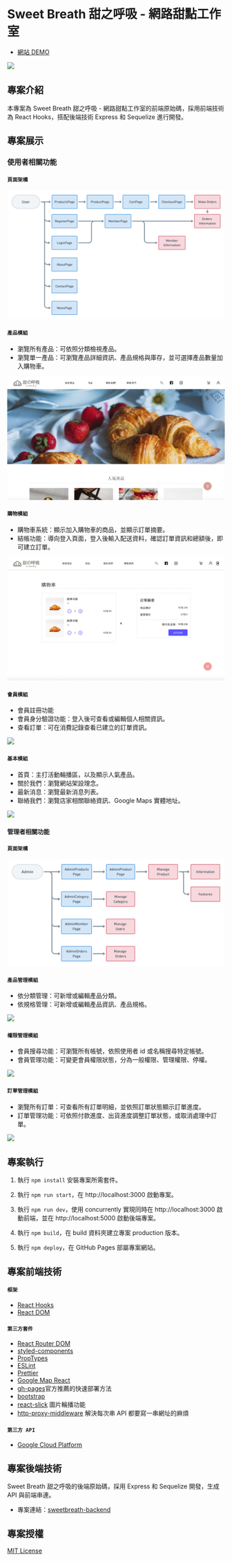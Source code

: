 # Sweet Breath 甜之呼吸 - 網路甜點工作室

- [網站 DEMO](https://corekang.github.io/sweetbreath/#/)

![](./img/localhost-index02-20210106.png)

## 專案介紹

本專案為 Sweet Breath 甜之呼吸 - 網路甜點工作室的前端原始碼，採用前端技術為 React Hooks，搭配後端技術
Express 和 Sequelize 進行開發。

## 專案展示

### 使用者相關功能

#### `頁面架構`

![](./img/userflow-client-v3-20210104.png)

#### `產品模組`

- 瀏覽所有產品：可依照分類檢視產品。
- 瀏覽單一產品：可瀏覽產品詳細資訊、產品規格與庫存，並可選擇產品數量加入購物車。

![](./img/model_product_user.gif)

#### `購物模組`

- 購物車系統：顯示加入購物車的商品，並顯示訂單摘要。
- 結帳功能：導向登入頁面，登入後輸入配送資料，確認訂單資訊和總額後，即可建立訂單。

![](./img/model_creatOrder.gif)

#### `會員模組`

- 會員註冊功能
- 會員身分驗證功能：登入後可查看或編輯個人相關資訊。
- 查看訂單：可在消費記錄查看已建立的訂單資訊。

![](./img/)

#### `基本模組`

- 首頁：主打活動輪播區，以及顯示人氣產品。
- 關於我們：瀏覽網站架設理念。
- 最新消息：瀏覽最新消息列表。
- 聯絡我們：瀏覽店家相關聯絡資訊、Google Maps 實體地址。

![](./img/model_basic.gif)

#### 管理者相關功能

#### `頁面架構`

![](./img/userflow-admin-v3-20210104.png)

#### `產品管理模組`

- 依分類管理：可新增或編輯產品分類。
- 依規格管理：可新增或編輯產品資訊、產品規格。

![](./img/)

#### `權限管理模組`

- 會員搜尋功能：可瀏覽所有帳號，依照使用者 id 或名稱搜尋特定帳號。
- 會員管理功能：可變更會員權限狀態，分為一般權限、管理權限、停權。

![](./img/)

#### `訂單管理模組`

- 瀏覽所有訂單：可查看所有訂單明細，並依照訂單狀態顯示訂單進度。
- 訂單管理功能：可依照付款進度、出貨進度調整訂單狀態，或取消處理中訂單。

![](./img/)

## 專案執行

1. 執行 `npm install` 安裝專案所需套件。

2. 執行 `npm run start`，在 http://localhost:3000 啟動專案。

3. 執行 `npm run dev`，使用 concurrently 實現同時在 http://localhost:3000 啟動前端，並在 http://localhost:5000 啟動後端專案。

4. 執行 `npm build`，在 build 資料夾建立專案 production 版本。

5. 執行 `npm deploy`，在 GitHub Pages 部屬專案網站。

## 專案前端技術

#### `框架`

- [React Hooks](https://reactjs.org/)
- [React DOM](https://www.npmjs.com/package/react-dom)

#### `第三方套件`

- [React Router DOM](https://reactrouter.com/)
- [styled-components](https://styled-components.com/)
- [PropTypes](https://www.npmjs.com/package/prop-types)
- [ESLint](https://eslint.org/)
- [Prettier](https://prettier.io/)
- [Google Map React](https://github.com/google-map-react/google-map-react)
- [gh-pages](https://create-react-app.dev/docs/deployment/)官方推薦的快速部署方法
- [bootstrap](https://getbootstrap.com/)
- [react-slick](https://react-slick.neostack.com/) 圖片輪播功能
- [http-proxy-middleware](https://www.npmjs.com/package/http-proxy-middleware) 解決每次串 API 都要寫一串網址的麻煩

#### `第三方 API`

- [Google Cloud Platform](https://cloud.google.com/)

## 專案後端技術

Sweet Breath 甜之呼吸的後端原始碼，採用 Express 和 Sequelize 開發，生成 API 與前端串連。

- 專案連結：[sweetbreath-backend](https://github.com/ivymuchacha/sweetbreath-backend)

## 專案授權

[MIT License](https://choosealicense.com/licenses/mit/)
